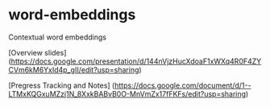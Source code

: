# word-embeddings
Contextual word embeddings


[Overview slides] 
(https://docs.google.com/presentation/d/144nVjzHucXdoaF1xWXq4R0F4ZYCVm6kM6YxId4p_gII/edit?usp=sharing)


[Pregress Tracking and Notes]
(https://docs.google.com/document/d/1--LTMxKQGxuMZzj1N_8XxkBABvB0O-MnVmZx17fFKFs/edit?usp=sharing)
